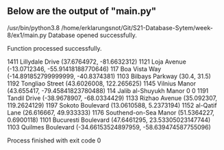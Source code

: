 ## Below are the output of "main.py"

/usr/bin/python3.8 /home/erklarungsnot/Git/S21-Database-Sytem/week-8/ex1/main.py
Database opened successfully.

Function processed successfully.

1411 Lillydale Drive
(37.6764972, -81.6632312)
1121 Loja Avenue
(-13.0712346, -55.91418188770646)
117 Boa Vista Way
(-14.891852799999999, -40.8374381)
1103 Bilbays Parkway
(30.4, 31.5)
1192 Tongliao Street
(43.6026008, 122.265625)
1145 Vilnius Manor
(43.655417, -79.45841823780488)
114 Jalib al-Shuyukh Manor
0 0
1191 Tandil Drive
(-38.9678907, -68.0334429)
1133 Rizhao Avenue
(35.092307, 119.2624129)
1197 Sokoto Boulevard
(13.0610588, 5.2373194)
1152 al-Qatif Lane
(26.616667, 49.933333)
1176 Southend-on-Sea Manor
(51.5364227, 0.6900118)
1101 Bucuresti Boulevard
(47.6461295, 23.53305023147744)
1103 Quilmes Boulevard
(-34.66153524897959, -58.639474587755096)

Process finished with exit code 0
